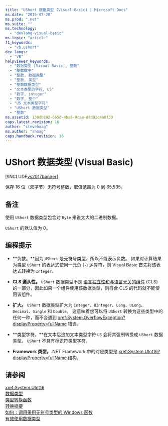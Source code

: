 ```yaml
---
title: "UShort 数据类型 (Visual Basic) | Microsoft Docs"
ms.date: "2015-07-20"
ms.prod: ".net"
ms.suite: ""
ms.technology: 
  - "devlang-visual-basic"
ms.topic: "article"
f1_keywords: 
  - "vb.ushort"
dev_langs: 
  - "VB"
helpviewer_keywords: 
  - "数据类型 [Visual Basic], 整数"
  - "整数数字"
  - "整数, 数据类型"
  - "整数, 类型"
  - "整数数据类型"
  - "文本类型的字符, US"
  - "数字, integer"
  - "数字, 整个"
  - "US 文本类型字符"
  - "UShort 数据类型"
  - "整数"
ms.assetid: 138db892-665d-4ba8-9cae-d8d91c4a8f39
caps.latest.revision: 16
author: "stevehoag"
ms.author: "shoag"
caps.handback.revision: 16
---
```

# UShort 数据类型 (Visual Basic)
[!INCLUDE[vs2017banner](../../../visual-basic/includes/vs2017banner.md)]

保存 16 位（双字节）无符号整数，取值范围为 0 到 65,535。  
  
## 备注  
 使用 `UShort` 数据类型包含对 `Byte` 来说太大的二进制数据。  
  
 `UShort` 的默认值为 0。  
  
## 编程提示  
  
-   **负数。**因为 `UShort` 是无符号类型，所以不能表示负数。  如果对计算结果为类型 `UShort` 的表达式使用一元负 \(`-`\) 运算符，则 Visual Basic 首先将该表达式转换为 `Integer`。  
  
-   **CLS 遵从性。** `UShort` 数据类型不是 [语言独立性和与语言无关的组件](../Topic/Language%20Independence%20and%20Language-Independent%20Components.md) \(CLS\) 的一部分，因此如果一个组件使用该数据类型，则符合 CLS 的代码就不能使用该组件。  
  
-   **扩大。** `UShort` 数据类型扩大为 `Integer`、`UInteger`、`Long`、`ULong`、`Decimal`、`Single` 和 `Double`。  这意味着您可以将 `UShort` 转换为这些类型中的任何一种，而不会遇到 <xref:System.OverflowException?displayProperty=fullName> 错误。  
  
-   **类型字符。**在文本后追加文本类型字符 `US` 会将其强制转换成 `UShort` 数据类型。  `UShort` 不具有标识符类型字符。  
  
-   **Framework 类型。**.NET Framework 中的对应类型是 <xref:System.UInt16?displayProperty=fullName> 结构。  
  
## 请参阅  
 <xref:System.UInt16>   
 [数据类型](../../../visual-basic/language-reference/data-types/data-type-summary.md)   
 [类型转换函数](../../../visual-basic/language-reference/functions/type-conversion-functions.md)   
 [转换摘要](../../../visual-basic/language-reference/keywords/conversion-summary.md)   
 [如何：调用采用无符号类型的 Windows 函数](../../../visual-basic/programming-guide/com-interop/how-to-call-a-windows-function-that-takes-unsigned-types.md)   
 [有效使用数据类型](../../../visual-basic/programming-guide/language-features/data-types/efficient-use-of-data-types.md)